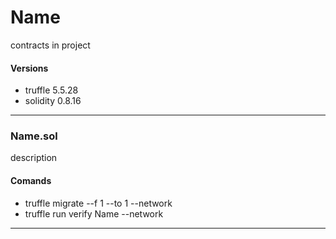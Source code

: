 # Name
contracts in project
#### Versions
- truffle 5.5.28
- solidity 0.8.16
___
### Name.sol
description
#### Comands
- truffle migrate --f 1 --to 1 --network <network>
- truffle run verify Name --network <network>
___